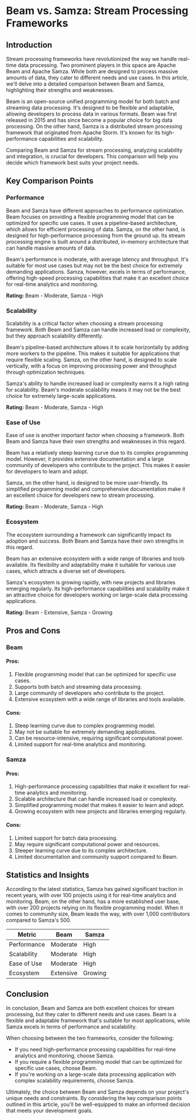 # Beam vs. Samza: Stream Processing Frameworks
## Introduction
Stream processing frameworks have revolutionized the way we handle real-time data processing. Two prominent players in this space are Apache Beam and Apache Samza. While both are designed to process massive amounts of data, they cater to different needs and use cases. In this article, we'll delve into a detailed comparison between Beam and Samza, highlighting their strengths and weaknesses.

Beam is an open-source unified programming model for both batch and streaming data processing. It's designed to be flexible and adaptable, allowing developers to process data in various formats. Beam was first released in 2015 and has since become a popular choice for big data processing. On the other hand, Samza is a distributed stream processing framework that originated from Apache Storm. It's known for its high-performance capabilities and scalability.

Comparing Beam and Samza for stream processing, analyzing scalability and integration, is crucial for developers. This comparison will help you decide which framework best suits your project needs.

## Key Comparison Points

### Performance
Beam and Samza have different approaches to performance optimization. Beam focuses on providing a flexible programming model that can be optimized for specific use cases. It uses a pipeline-based architecture, which allows for efficient processing of data. Samza, on the other hand, is designed for high-performance processing from the ground up. Its stream processing engine is built around a distributed, in-memory architecture that can handle massive amounts of data.

Beam's performance is moderate, with average latency and throughput. It's suitable for most use cases but may not be the best choice for extremely demanding applications. Samza, however, excels in terms of performance, offering high-speed processing capabilities that make it an excellent choice for real-time analytics and monitoring.

**Rating:** Beam - Moderate, Samza - High

### Scalability
Scalability is a critical factor when choosing a stream processing framework. Both Beam and Samza can handle increased load or complexity, but they approach scalability differently.

Beam's pipeline-based architecture allows it to scale horizontally by adding more workers to the pipeline. This makes it suitable for applications that require flexible scaling. Samza, on the other hand, is designed to scale vertically, with a focus on improving processing power and throughput through optimization techniques.

Samza's ability to handle increased load or complexity earns it a high rating for scalability. Beam's moderate scalability means it may not be the best choice for extremely large-scale applications.

**Rating:** Beam - Moderate, Samza - High

### Ease of Use
Ease of use is another important factor when choosing a framework. Both Beam and Samza have their own strengths and weaknesses in this regard.

Beam has a relatively steep learning curve due to its complex programming model. However, it provides extensive documentation and a large community of developers who contribute to the project. This makes it easier for developers to learn and adopt.

Samza, on the other hand, is designed to be more user-friendly. Its simplified programming model and comprehensive documentation make it an excellent choice for developers new to stream processing.

**Rating:** Beam - Moderate, Samza - High

### Ecosystem
The ecosystem surrounding a framework can significantly impact its adoption and success. Both Beam and Samza have their own strengths in this regard.

Beam has an extensive ecosystem with a wide range of libraries and tools available. Its flexibility and adaptability make it suitable for various use cases, which attracts a diverse set of developers.

Samza's ecosystem is growing rapidly, with new projects and libraries emerging regularly. Its high-performance capabilities and scalability make it an attractive choice for developers working on large-scale data processing applications.

**Rating:** Beam - Extensive, Samza - Growing

## Pros and Cons

### Beam
#### Pros:
1. Flexible programming model that can be optimized for specific use cases.
2. Supports both batch and streaming data processing.
3. Large community of developers who contribute to the project.
4. Extensive ecosystem with a wide range of libraries and tools available.

#### Cons:
1. Steep learning curve due to complex programming model.
2. May not be suitable for extremely demanding applications.
3. Can be resource-intensive, requiring significant computational power.
4. Limited support for real-time analytics and monitoring.

### Samza
#### Pros:
1. High-performance processing capabilities that make it excellent for real-time analytics and monitoring.
2. Scalable architecture that can handle increased load or complexity.
3. Simplified programming model that makes it easier to learn and adopt.
4. Growing ecosystem with new projects and libraries emerging regularly.

#### Cons:
1. Limited support for batch data processing.
2. May require significant computational power and resources.
3. Steeper learning curve due to its complex architecture.
4. Limited documentation and community support compared to Beam.

## Statistics and Insights
According to the latest statistics, Samza has gained significant traction in recent years, with over 100 projects using it for real-time analytics and monitoring. Beam, on the other hand, has a more established user base, with over 200 projects relying on its flexible programming model. When it comes to community size, Beam leads the way, with over 1,000 contributors compared to Samza's 500.

| Metric        | Beam       | Samza       |
|---------------|---------------|---------------|
| Performance   | Moderate      | High          |
| Scalability   | Moderate      | High          |
| Ease of Use   | Moderate      | High          |
| Ecosystem     | Extensive     | Growing       |

## Conclusion
In conclusion, Beam and Samza are both excellent choices for stream processing, but they cater to different needs and use cases. Beam is a flexible and adaptable framework that's suitable for most applications, while Samza excels in terms of performance and scalability.

When choosing between the two frameworks, consider the following:

* If you need high-performance processing capabilities for real-time analytics and monitoring, choose Samza.
* If you require a flexible programming model that can be optimized for specific use cases, choose Beam.
* If you're working on a large-scale data processing application with complex scalability requirements, choose Samza.

Ultimately, the choice between Beam and Samza depends on your project's unique needs and constraints. By considering the key comparison points outlined in this article, you'll be well-equipped to make an informed decision that meets your development goals.